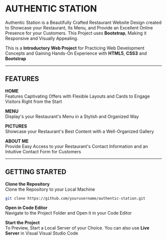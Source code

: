 # AUTHENTIC STATION

Authentic Station is a Beautifully Crafted Restaurant Website Design created to Showcase your Restaurant, Its Menu, and Provide an Excellent Online Presence for your Customers. This Project uses **Bootstrap**, Making it Responsive and Visually Appealing.

This is a **Introductory Web Project** for Practicing Web Development Concepts and Gaining Hands-On Experience with **HTML5**, **CSS3** and **Bootstrap**

---

## FEATURES

**HOME** <br>
Features Captivating Offers with Flexible Layouts and Cards to Engage Visitors Right from the Start

**MENU** <br>
Display's your Restaurant's Menu in a Stylish and Organized Way

**PICTURES** <br>
Showcase your Restaurant's Best Content with a Well-Organized Gallery

**ABOUT ME** <br>
Provide Easy Access to your Restaurant's Contact Information and an Intuitive Contact Form for Customers

---

## GETTING STARTED

**Clone the Repository** <br>
  Clone the Repository to your Local Machine
  ```bash
  git clone https://github.com/yourusername/authentic-station.git
  ```

**Open in Code Editor** <br>
  Navigate to the Project Folder and Open it in your Code Editor

**Start the Project** <br>
  To Preview, Start a Local Server of your Choice. You can also use **Live Server** in Visual Visual Studio Code
